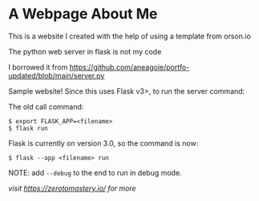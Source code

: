 # A Webpage About Me

This is a website I created with the help of using a template from orson.io

The python web server in flask is not my code

I borrowed it from https://github.com/aneagoie/portfo-updated/blob/main/server.py

Sample website! Since this uses Flask v3>, to run the server command:

The old call command:
```
$ export FLASK_APP=<filename>
$ flask run
```

Flask is currently on version 3.0, so the command is now:
```
$ flask --app <filename> run
```

NOTE: add `--debug` to the end to run in debug mode.

*visit https://zerotomastery.io/ for more*
